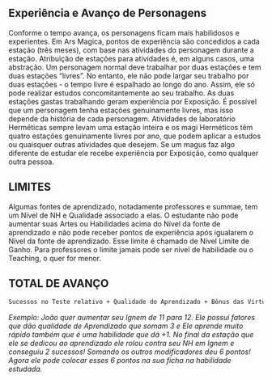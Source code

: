 ## Experiência e Avanço de Personagens
Conforme o tempo avança, os personagens ficam mais habilidosos e experientes. Em Ars Magica, pontos de experiência são concedidos a cada estação (três meses), com base nas atividades do personagem durante a estação. Atribuição de estações para atividades é, em alguns casos, uma abstração. Um personagem normal deve trabalhar por duas estações e tem duas estações “livres”. No entanto, ele não pode largar seu trabalho por duas estações - o tempo livre é espalhado ao longo do ano. Assim, ele só pode realizar estudos concomitantemente ao seu trabalho. As duas estações gastas trabalhando geram experiência por Exposição. É possível que um personagem tenha estações genuinamente livres, mas isso depende da história de cada personagem. Atividades de laboratório Herméticas sempre levam uma estação inteira e os magi Herméticos têm quatro estações genuinamente livres por ano, que podem aplicar a estudos ou quaisquer outras atividades que desejem. Se um magus faz algo diferente de estudar ele recebe experiência por Exposição, como qualquer outra pessoa.

## LIMITES
Algumas fontes de aprendizado, notadamente professores e summae, tem um Nível de NH e Qualidade associado a elas. O estudante não pode aumentar suas Artes ou Habilidades acima do Nível da fonte de aprendizado e não pode receber pontos de experiência após igualarem o Nível da fonte de aprendizado. Esse limite é chamado de Nível Limite de Ganho. Para professores o limite jamais pode ser nível de habilidade ou o Teaching, o quer for menor.

## TOTAL DE AVANÇO
```diff
Sucessos no Teste relativo + Qualidade do Aprendizado + Bônus das Virtudes – Penalidade dos Defeitos
```
*Exemplo: João quer aumentar seu Ignem de 11 para 12. Ele possui fatores que dão qualidade de Aprendizado que somam 3 e Ele aprende muito rápido também que é uma habilidade que dá +1. No final da estação que ele se dedicou ao aprendizado ele rolou contra seu NH em Ignem e conseguiu 2 sucessos! Somando os outros modificadores deu 6 pontos! Agora ele pode colocar esses 6 pontos na sua ficha na habilidade estudada.*

